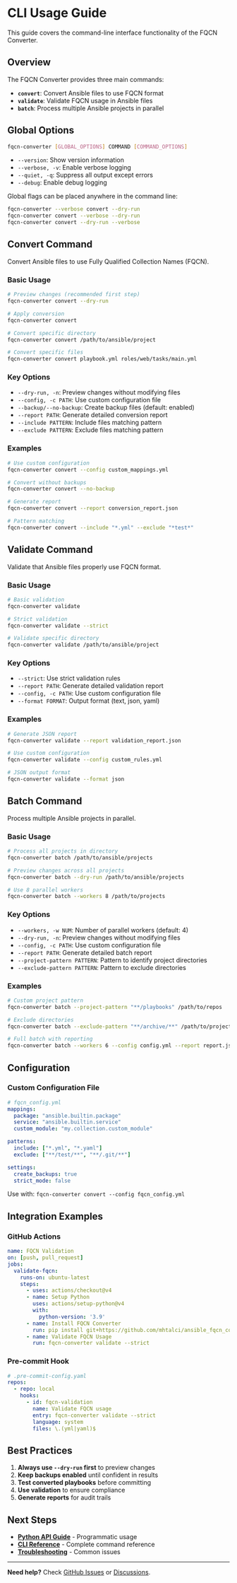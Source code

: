 # CLI Usage Guide

This guide covers the command-line interface functionality of the FQCN Converter.

## Overview

The FQCN Converter provides three main commands:
- **`convert`**: Convert Ansible files to use FQCN format
- **`validate`**: Validate FQCN usage in Ansible files
- **`batch`**: Process multiple Ansible projects in parallel

## Global Options

```bash
fqcn-converter [GLOBAL_OPTIONS] COMMAND [COMMAND_OPTIONS]
```

- `--version`: Show version information
- `--verbose, -v`: Enable verbose logging
- `--quiet, -q`: Suppress all output except errors
- `--debug`: Enable debug logging

Global flags can be placed anywhere in the command line:
```bash
fqcn-converter --verbose convert --dry-run
fqcn-converter convert --verbose --dry-run
fqcn-converter convert --dry-run --verbose
```

## Convert Command

Convert Ansible files to use Fully Qualified Collection Names (FQCN).

### Basic Usage

```bash
# Preview changes (recommended first step)
fqcn-converter convert --dry-run

# Apply conversion
fqcn-converter convert

# Convert specific directory
fqcn-converter convert /path/to/ansible/project

# Convert specific files
fqcn-converter convert playbook.yml roles/web/tasks/main.yml
```

### Key Options

- `--dry-run, -n`: Preview changes without modifying files
- `--config, -c PATH`: Use custom configuration file
- `--backup/--no-backup`: Create backup files (default: enabled)
- `--report PATH`: Generate detailed conversion report
- `--include PATTERN`: Include files matching pattern
- `--exclude PATTERN`: Exclude files matching pattern

### Examples

```bash
# Use custom configuration
fqcn-converter convert --config custom_mappings.yml

# Convert without backups
fqcn-converter convert --no-backup

# Generate report
fqcn-converter convert --report conversion_report.json

# Pattern matching
fqcn-converter convert --include "*.yml" --exclude "*test*"
```

## Validate Command

Validate that Ansible files properly use FQCN format.

### Basic Usage

```bash
# Basic validation
fqcn-converter validate

# Strict validation
fqcn-converter validate --strict

# Validate specific directory
fqcn-converter validate /path/to/ansible/project
```

### Key Options

- `--strict`: Use strict validation rules
- `--report PATH`: Generate detailed validation report
- `--config, -c PATH`: Use custom configuration file
- `--format FORMAT`: Output format (text, json, yaml)

### Examples

```bash
# Generate JSON report
fqcn-converter validate --report validation_report.json

# Use custom configuration
fqcn-converter validate --config custom_rules.yml

# JSON output format
fqcn-converter validate --format json
```

## Batch Command

Process multiple Ansible projects in parallel.

### Basic Usage

```bash
# Process all projects in directory
fqcn-converter batch /path/to/ansible/projects

# Preview changes across all projects
fqcn-converter batch --dry-run /path/to/ansible/projects

# Use 8 parallel workers
fqcn-converter batch --workers 8 /path/to/projects
```

### Key Options

- `--workers, -w NUM`: Number of parallel workers (default: 4)
- `--dry-run, -n`: Preview changes without modifying files
- `--config, -c PATH`: Use custom configuration file
- `--report PATH`: Generate detailed batch report
- `--project-pattern PATTERN`: Pattern to identify project directories
- `--exclude-pattern PATTERN`: Pattern to exclude directories

### Examples

```bash
# Custom project pattern
fqcn-converter batch --project-pattern "**/playbooks" /path/to/repos

# Exclude directories
fqcn-converter batch --exclude-pattern "**/archive/**" /path/to/projects

# Full batch with reporting
fqcn-converter batch --workers 6 --config config.yml --report report.json /path/to/projects
```

## Configuration

### Custom Configuration File

```yaml
# fqcn_config.yml
mappings:
  package: "ansible.builtin.package"
  service: "ansible.builtin.service"
  custom_module: "my.collection.custom_module"

patterns:
  include: ["*.yml", "*.yaml"]
  exclude: ["**/test/**", "**/.git/**"]

settings:
  create_backups: true
  strict_mode: false
```

Use with: `fqcn-converter convert --config fqcn_config.yml`

## Integration Examples

### GitHub Actions

```yaml
name: FQCN Validation
on: [push, pull_request]
jobs:
  validate-fqcn:
    runs-on: ubuntu-latest
    steps:
      - uses: actions/checkout@v4
      - name: Setup Python
        uses: actions/setup-python@v4
        with:
          python-version: '3.9'
      - name: Install FQCN Converter
        run: pip install git+https://github.com/mhtalci/ansible_fqcn_converter.git
      - name: Validate FQCN Usage
        run: fqcn-converter validate --strict
```

### Pre-commit Hook

```yaml
# .pre-commit-config.yaml
repos:
  - repo: local
    hooks:
      - id: fqcn-validation
        name: Validate FQCN usage
        entry: fqcn-converter validate --strict
        language: system
        files: \.(yml|yaml)$
```

## Best Practices

1. **Always use `--dry-run` first** to preview changes
2. **Keep backups enabled** until confident in results
3. **Test converted playbooks** before committing
4. **Use validation** to ensure compliance
5. **Generate reports** for audit trails

## Next Steps

- **[Python API Guide](api.md)** - Programmatic usage
- **[CLI Reference](cli_reference.md)** - Complete command reference
- **[Troubleshooting](../troubleshooting.md)** - Common issues

---

**Need help?** Check [GitHub Issues](https://github.com/mhtalci/ansible_fqcn_converter/issues) or [Discussions](https://github.com/mhtalci/ansible_fqcn_converter/discussions).